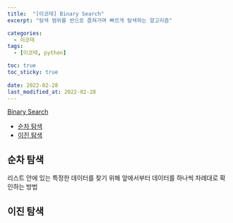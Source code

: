 ```yaml
---
title:  "[이코테] Binary Search"
excerpt: "탐색 범위를 반으로 좁혀가며 빠르게 탐색하는 알고리즘"

categories:
  - 이코테
tags:
  - [이코테, python]

toc: true
toc_sticky: true
 
date: 2022-02-28
last_modified_at: 2022-02-28
---
```

[Binary Search](https://github.com/SteveArseneLee/Algorithm-Summary/tree/main/Binary%20Search)
- [순차 탐색](#순차-탐색)
- [이진 탐색](#이진-탐색)
## 순차 탐색
리스트 안에 있는 특정한 데이터를 찾기 위해 앞에서부터 데이터를 하나씩 차례대로 확인하는 방법
## 이진 탐색